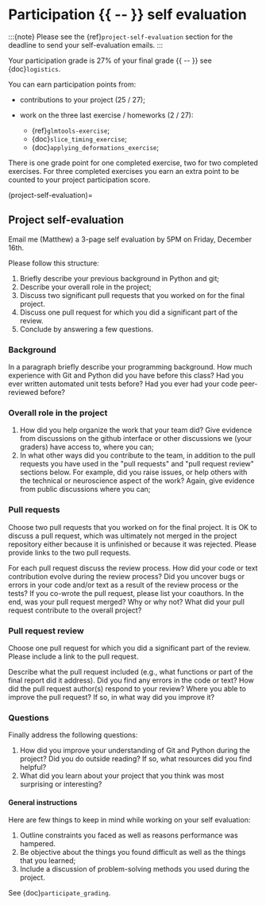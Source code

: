 # Participation {{ -- }} self evaluation

:::{note}
Please see the {ref}`project-self-evaluation` section for the deadline to
send your self-evaluation emails.
:::

Your participation grade is 27% of your final grade {{ -- }} see
{doc}`logistics`.

You can earn participation points from:

- contributions to your project (25 / 27);

- work on the three last exercise / homeworks (2 / 27):

  - {ref}`glmtools-exercise`;
  - {doc}`slice_timing_exercise`;
  - {doc}`applying_deformations_exercise`;

There is one grade point for one completed exercise, two for two completed
exercises.  For three completed exercises you earn an extra point to be
counted to your project participation score.

(project-self-evaluation)=

## Project self-evaluation

Email me (Matthew) a 3-page self evaluation by 5PM on Friday, December 16th.

Please follow this structure:

1. Briefly describe your previous background in Python and git;
2. Describe your overall role in the project;
3. Discuss two significant pull requests that you worked on for the final
   project.
4. Discuss one pull request for which you did a significant part of the
   review.
5. Conclude by answering a few questions.

### Background

In a paragraph briefly describe your programming background. How much
experience with Git and Python did you have before this class? Had you ever
written automated unit tests before? Had you ever had your code peer-reviewed
before?

### Overall role in the project

1. How did you help organize the work that your team did?  Give evidence from
   discussions on the github interface or other discussions we (your graders)
   have access to, where you can;
2. In what other ways did you contribute to the team, in addition to the pull
   requests you have used in the "pull requests" and "pull request review"
   sections below.  For example, did you raise issues, or help others with the
   technical or neuroscience aspect of the work?  Again, give evidence from
   public discussions where you can;

### Pull requests

Choose two pull requests that you worked on for the final project. It is OK to
discuss a pull request, which was ultimately not merged in the project
repository either because it is unfinished or because it was rejected.  Please
provide links to the two pull requests.

For each pull request discuss the review process. How did your code or text
contribution evolve during the review process? Did you uncover bugs or errors
in your code and/or text as a result of the review process or the tests? If
you co-wrote the pull request, please list your coauthors.  In the end, was
your pull request merged? Why or why not? What did your pull request
contribute to the overall project?

### Pull request review

Choose one pull request for which you did a significant part of the
review. Please include a link to the pull request.

Describe what the pull request included (e.g., what functions or part of the
final report did it address). Did you find any errors in the code or text?
How did the pull request author(s) respond to your review? Where you able to
improve the pull request? If so, in what way did you improve it?

### Questions

Finally address the following questions:

1. How did you improve your understanding of Git and Python during the
   project? Did you do outside reading? If so, what resources did you find
   helpful?
2. What did you learn about your project that you think was most
   surprising or interesting?

#### General instructions

Here are few things to keep in mind while working on your self
evaluation:

1. Outline constraints you faced as well as reasons performance was hampered.
2. Be objective about the things you found difficult as well as the things
   that you learned;
3. Include a discussion of problem-solving methods you used during the
   project.

See {doc}`participate_grading`.
